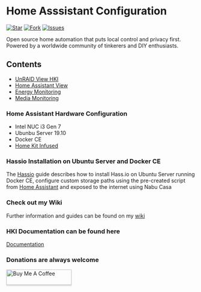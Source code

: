# Home Asssistant Configuration

[![Star](https://img.shields.io/github/stars/noodlemctwoodle/homeassistant?style=plastic)](https://github.com/noodlemctwoodle/homeassistant/stargazers) 
[![Fork](https://img.shields.io/github/forks/noodlemctwoodle/homeassistant?style=plastic)](https://github.com/noodlemctwoodle/homeassistant/network/members)
[![Issues](https://img.shields.io/github/issues/noodlemctwoodle/homeassistant?style=plastic)](https://github.com/noodlemctwoodle/homeassistant/issues)

Open source home automation that puts local control and privacy first. Powered by a worldwide community of tinkerers and DIY enthusiasts. 

## Contents
* [UnRAID View HKI](https://github.com/noodlemctwoodle/homeassistant/tree/master/packages/hki_views/unraid_monitor)
* [Home Assistant View](https://github.com/noodlemctwoodle/homeassistant/tree/master/packages/hki_views/ha_monitor)
* [Energy Monitoring](https://github.com/noodlemctwoodle/homeassistant/tree/master/packages/hki_views/energy_monitor)
* [Media Monitoring](https://github.com/noodlemctwoodle/homeassistant/tree/master/packages/hki_views/media_monitor)


### Home Assistant Hardware Configuration
- Intel NUC i3 Gen 7
- Ubunbu Server 19.10
- Docker CE
- [Home Kit Infused](https://github.com/jimz011/homekit-infused)

### Hassio Installation on Ubuntu Server and Docker CE
The [Hassio](https://github.com/noodlemctwoodle/hassio/wiki/Install-Hass.io) guide describes how to install Hass.io on Ubuntu Server running Docker CE, configure custom storage paths using the pre-created script from [Home Assistant](https://github.com/home-assistant/hassio-installer) and exposed to the internet using Nabu Casa

### Check out my Wiki
Further information and guides can be found on my [wiki](https://github.com/noodlemctwoodle/hassio/wiki)

### HKI Documentation can be found here
[Documentation](https://jimz011.github.io/homekit-infused/)


### Donations are always welcome

<a href="https://www.buymeacoffee.com/noodlemctwoodle" target="_blank"><img src="https://www.buymeacoffee.com/assets/img/custom_images/orange_img.png" alt="Buy Me A Coffee" style="height: 41px !important;width: 174px !important;box-shadow: 0px 3px 2px 0px rgba(190, 190, 190, 0.5) !important;-webkit-box-shadow: 0px 3px 2px 0px rgba(190, 190, 190, 0.5) !important;" ></a>

